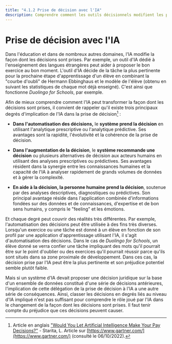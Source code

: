 ```yaml
---
title: "4.1.2 Prise de décision avec l'IA"
description: Comprendre comment les outils décisionnels modifient les pratiques, peuvent les améliorer mais doivent être questionnés.
---
```


# Prise de décision avec l'IA

Dans l'éducation et dans de nombreux autres domaines, l'IA modifie la façon dont les décisions sont prises. Par exemple, un outil d'IA dédié à l'enseignement des langues étrangères peut aider à proposer le bon exercice au bon moment.
L'outil d'IA décide de la tâche la plus pertinente pour la prochaine étape d'apprentissage d'un élève en combinant la "courbe d'oubli" de Hermann Ebbinghaus et le modèle de l'élève (obtenu en suivant les statistiques de chaque mot déjà enseigné). C'est ainsi que fonctionne *Duolingo for Schools*, par exemple.

Afin de mieux comprendre comment l'IA peut transformer la façon dont les décisions sont prises, il convient de rappeler qu'il existe trois principaux degrés d'implication de l'IA dans la prise de décision[^1] :

- **Dans l'automatisation des décisions,** le **système prend la décision** en utilisant l'analytique prescriptive ou l'analytique prédictive. Ses avantages sont la rapidité, l'évolutivité et la cohérence de la prise de décision.

- **Dans l'augmentation de la décision**, le **système recommande une décision** ou plusieurs alternatives de décision aux acteurs humains en utilisant des analyses prescriptives ou prédictives. Ses avantages résident dans la synergie entre les connaissances humaines et la capacité de l'IA à analyser rapidement de grands volumes de données et à gérer la complexité.

- **En aide à la décision, la personne humaine prend la décision**, soutenue par des analyses descriptives, diagnostiques ou prédictives. Son principal avantage réside dans l'application combinée d'informations fondées sur des données et de connaissances, d'expertise et de bon sens humains, y compris le "feeling" et les émotions.

Et chaque degré peut couvrir des réalités très différentes. Par exemple, l'automatisation des décisions peut être utilisée à des fins très diverses. Lorsqu'un exercice ou une tâche est donné à un élève en fonction de son profil par une application d'apprentissage utilisant l'IA, il s'agit d'automatisation des décisions. Dans le cas de *Duolingo for Schools*, un élève donné se verra confier une tâche impliquant des mots qu'il pourrait être sur le point d'oublier ou des exercices qu'il pourrait réussir parce qu'ils sont situés dans sa zone proximale de développement. Dans ces cas, la décision prise par l'IA peut être la plus pertinente et son préjudice potentiel semble plutôt faible.

Mais si un système d'IA devait proposer une décision juridique sur la base d'un ensemble de données constitué d'une série de décisions antérieures, l'implication de cette délégation de la prise de décision à l'IA a une autre série de conséquences. Ainsi, classer les décisions en degrés liés au niveau d'IA impliqué n'est pas suffisant pour comprendre le rôle joué par l'IA dans le changement de la façon dont les décisions sont prises. Il faut tenir compte du préjudice que ces décisions peuvent causer.

[^1]: Article en anglais ["Would You Let Artificial Intelligence Make Your Pay Decisions?"](https://www.gartner.com/smarterwithgartner/would-you-let-artificial-intelligence-make-your-pay-decisions) - Starita, L. Article sur [https://www.gartner.com/](https://www.gartner.com/) (consulté le 06/10/2022).
